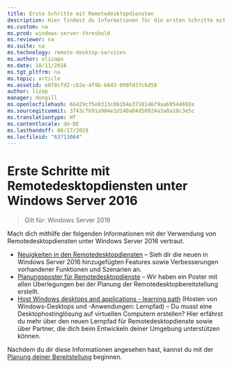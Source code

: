```yaml
---
title: Erste Schritte mit Remotedesktopdiensten
description: Hier findest du Informationen für die ersten Schritte mit RDS unter Windows Server 2016.
ms.custom: na
ms.prod: windows-server-threshold
ms.reviewer: na
ms.suite: na
ms.technology: remote-desktop-services
ms.author: elizapo
ms.date: 10/11/2016
ms.tgt_pltfrm: na
ms.topic: article
ms.assetid: e8f8cfd2-c62e-4f9b-b843-099fd37c6d58
author: lizap
manager: dongill
ms.openlocfilehash: 6b429cf5e0313c061b4e3718146f9aa69544692e
ms.sourcegitcommit: 3743cf691a984e1d140a04d50924a3a0a19c3e5c
ms.translationtype: HT
ms.contentlocale: de-DE
ms.lasthandoff: 06/17/2019
ms.locfileid: "63713064"
---
```

# <a name="get-started-with-remote-desktop-services-in-windows-server-2016"></a>Erste Schritte mit Remotedesktopdiensten unter Windows Server 2016

> Gilt für: Windows Server 2016

Mach dich mithilfe der folgenden Informationen mit der Verwendung von Remotedesktopdiensten unter Windows Server 2016 vertraut.

- [Neuigkeiten in den Remotedesktopdiensten](rds-whats-new.md) – Sieh dir die neuen in Windows Server 2016 hinzugefügten Features sowie Verbesserungen vorhandener Funktionen und Szenarien an.
- [Planungsposter für Remotedesktopdienste](rds-poster.md) – Wir haben ein Poster mit allen Überlegungen bei der Planung der Remotedesktopbereitstellung erstellt.
- [Host Windows desktops and applications - learning path](rds-hosting-partners.md) (Hosten von Windows-Desktops und -Anwendungen: Lernpfad) – Du musst eine Desktophostinglösung auf virtuellen Computern erstellen? Hier erfährst du mehr über den neuen Lernpfad für Remotedesktopdienste sowie über Partner, die dich beim Entwickeln deiner Umgebung unterstützen können.

Nachdem du dir diese Informationen angesehen hast, kannst du mit der [Planung deiner Bereitstellung](rds-plan-and-design.md) beginnen.